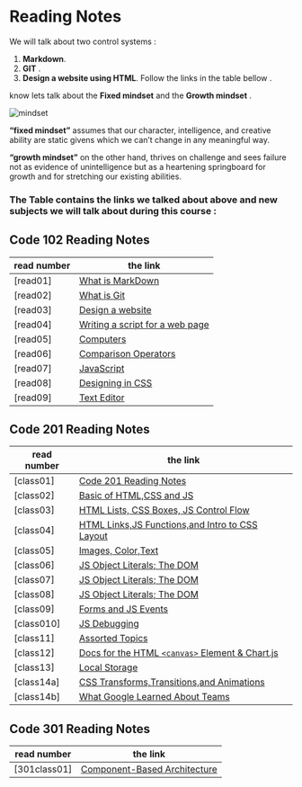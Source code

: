 # Reading Notes

We will talk about two control systems :
  1. **Markdown**. 
  2. **GIT** .
  3. **Design a website using HTML**.
  Follow the links in the table bellow .
  

  know lets talk about the **Fixed mindset** and the **Growth mindset** .

![mindset](https://metrifit.com/wp-content/uploads/2020/08/growthmindsetlandscape.jpg)

**“fixed mindset”** assumes that our character, intelligence, and creative ability are static givens which we can’t change in any meaningful way.

**“growth mindset”** on the other hand, thrives on challenge and sees failure not as evidence of unintelligence but as a heartening springboard for growth and for stretching our existing abilities.


 ### The Table contains the links we talked about above and new subjects we will talk about during this course :

 ## Code 102 Reading Notes



| read number  	|the link      	|
|---	|---	|
|[read01]   	|  [What is MarkDown](https://sjaljawhary.github.io/reading-notes/read01) 	|
|  [read02] 	|  [What is Git](https://sjaljawhary.github.io/reading-notes/read02) 	|
|    [read03]         |    [Design a website](https://sjaljawhary.github.io/reading-notes/read03)                                   |
|  [read04]   |  [Writing a script for a web page](https://sjaljawhary.github.io/reading-notes/read04)   |
|   [read05]  |   [Computers](https://sjaljawhary.github.io/reading-notes/read05)  |
|[read06]|[Comparison Operators](https://sjaljawhary.github.io/reading-notes/read06)|
|[read07]|[JavaScript](https://sjaljawhary.github.io/reading-notes/read07)|
|[read08]|[Designing in CSS](https://sjaljawhary.github.io/reading-notes/read08)|
|[read09]|[Text Editor](https://sjaljawhary.github.io/reading-notes/read09)|



## Code 201 Reading Notes

| read number  	|the link      	|
|---	|---	|
|[class01]   	|  [Code 201 Reading Notes](class01.md) 	|
|[class02]|[Basic of HTML,CSS and JS](class02.md)|
|[class03]|[HTML Lists, CSS Boxes, JS Control Flow](class03.md)|
|[class04]|[HTML Links,JS Functions,and Intro to CSS Layout](class04.md)|
|[class05]|[Images, Color,Text](class05.md)|
|[class06]|[JS Object Literals; The DOM](class06.md)|
|[class07]|[JS Object Literals; The DOM](class07.md)|
|[class08]|[JS Object Literals; The DOM](class08.md)|
|[class09]|[Forms and JS Events](class09.md)|
|[class010]|[JS Debugging](class010.md)|
|[class11]|[Assorted Topics](class11.md)|
|[class12]|[Docs for the HTML `<canvas>` Element & Chart.js](class12.md)|
|[class13]|[Local Storage](class13.md)|
|[class14a]|[CSS Transforms,Transitions,and Animations](class14a.md)|
|[class14b]|[What Google Learned About Teams](class14b.md)|

## Code 301 Reading Notes
| read number  	|the link      	|
|---	|---	|
|[301class01]|[ Component-Based Architecture](301class01.md)|



